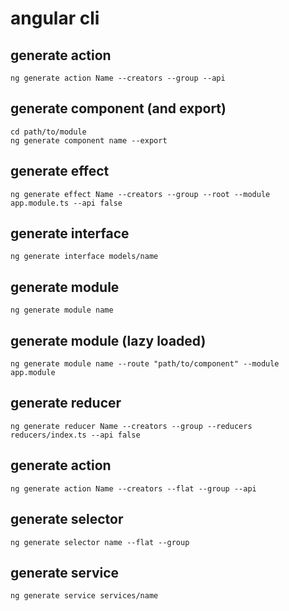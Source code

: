 # angular cli

## generate action
```
ng generate action Name --creators --group --api
```

## generate component (and export)
```
cd path/to/module
ng generate component name --export
```

## generate effect
```
ng generate effect Name --creators --group --root --module app.module.ts --api false
```
## generate interface
```
ng generate interface models/name
```

## generate module
```
ng generate module name
```

## generate module (lazy loaded)
```
ng generate module name --route "path/to/component" --module app.module
```

## generate reducer
```
ng generate reducer Name --creators --group --reducers reducers/index.ts --api false
```

## generate action
```
ng generate action Name --creators --flat --group --api
```

## generate selector
```
ng generate selector name --flat --group
```

## generate service
```
ng generate service services/name
```
